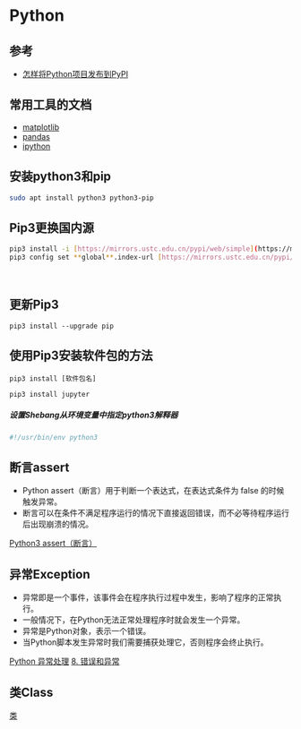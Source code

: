 # Python

## 参考

* [怎样将Python项目发布到PyPI](https://zhuanlan.zhihu.com/p/37987613)

## 常用工具的文档

* [matplotlib](https://matplotlib.org/stable/index.html)
* [pandas](https://pandas.pydata.org/docs/)
* [ipython](https://ipython.org/documentation.html)

## 安装python3和pip
```sh
sudo apt install python3 python3-pip
```

## Pip3更换国内源

```sh
pip3 install -i [https://mirrors.ustc.edu.cn/pypi/web/simple](https://mirrors.ustc.edu.cn/pypi/web/simple) pip -U
pip3 config set **global**.index-url [https://mirrors.ustc.edu.cn/pypi/web/simple](https://mirrors.ustc.edu.cn/pypi/web/simple)
```
 
## 更新Pip3

`pip3 install --upgrade pip `

## 使用Pip3安装软件包的方法

`pip3 install [软件包名]`

`pip3 install jupyter`

##### 设置Shebang从环境变量中指定python3解释器

```bash
#!/usr/bin/env python3
```

## 断言assert

* Python assert（断言）用于判断一个表达式，在表达式条件为 false 的时候触发异常。
* 断言可以在条件不满足程序运行的情况下直接返回错误，而不必等待程序运行后出现崩溃的情况。

[Python3 assert（断言）](                                                      https://www.runoob.com/python3/python3-assert.html)

## 异常Exception

* 异常即是一个事件，该事件会在程序执行过程中发生，影响了程序的正常执行。
* 一般情况下，在Python无法正常处理程序时就会发生一个异常。
* 异常是Python对象，表示一个错误。
* 当Python脚本发生异常时我们需要捕获处理它，否则程序会终止执行。

[Python 异常处理](https://www.runoob.com/python/python-exceptions.html)
[8. 错误和异常](https://docs.python.org/zh-cn/3/tutorial/errors.html)

## 类Class

[类](https://docs.python.org/zh-cn/3/tutorial/classes.html)
